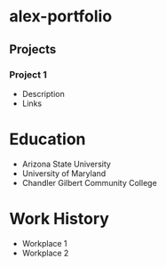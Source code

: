 # alex-portfolio

## Projects
### Project 1
- Description
- Links

# Education
- Arizona State University
- University of Maryland
- Chandler Gilbert Community College

# Work History
- Workplace 1
- Workplace 2
